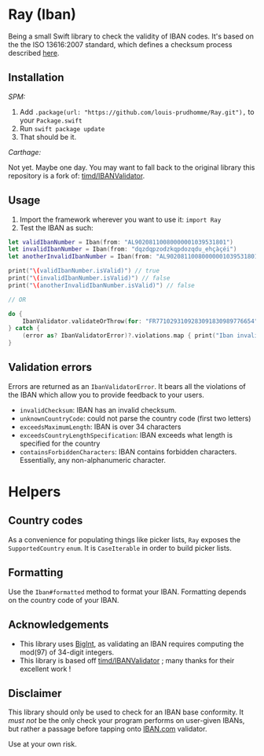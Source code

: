 # Ray (Iban)

Being a small Swift library to check the validity of IBAN codes. It's based on the the ISO 13616:2007 standard, which defines a checksum process described [here](https://en.wikipedia.org/wiki/International_Bank_Account_Number#Validating_the_IBAN).

## Installation

*SPM:*

1. Add `.package(url: "https://github.com/louis-prudhomme/Ray.git"),` to your `Package.swift`
2. Run `swift package update`
3. That should be it.

*Carthage:*

Not yet. Maybe one day. You may want to fall back to the original library this repository is a fork of: [timd/IBANValidator](https://github.com/timd/IBANValidator).

## Usage

1. Import the framework wherever you want to use it: `import Ray`
2. Test the IBAN as such:

```swift
let validIbanNumber = Iban(from: "AL90208110080000001039531801")
let invalidIbanNumber = Iban(from: "dqzdqpzodzkqpdozqdu_ehçàçéi")
let anotherInvalidIbanNumber = Iban(from: "AL90208110080000001039531801921902118972918273")

print("\(validIbanNumber.isValid)") // true
print("\(invalidIbanNumber.isValid)") // false
print("\(anotherInvalidIbanNumber.isValid)") // false

// OR

do {
    IbanValidator.validateOrThrow(for: "FR7710293109283091830989776654")
} catch {
    (error as? IbanValidatorError)?.violations.map { print("Iban invalid because \($0)")}
}
```

## Validation errors

Errors are returned as an `IbanValidatorError`. It bears all the violations of the IBAN which allow you to provide feedback to your users.

- `invalidChecksum`: IBAN has an invalid checksum.
- `unknownCountryCode`: could not parse the country code (first two letters)
- `exceedsMaximumLength`: IBAN is over 34 characters
- `exceedsCountryLengthSpecification`: IBAN exceeds what length is specified for the country
- `containsForbiddenCharacters`: IBAN contains forbidden characters. Essentially, any non-alphanumeric character.

# Helpers

## Country codes

As a convenience for populating things like picker lists, `Ray` exposes the `SupportedCountry` `enum`. It is `CaseIterable` in order to build picker lists.

## Formatting

Use the `Iban#formatted` method to format your IBAN. Formatting depends on the country code of your IBAN.

## Acknowledgements

- This library uses [BigInt](https://github.com/attaswift/BigInt), as validating an IBAN requires computing the mod(97) of 34-digit integers.
- This library is based off [timd/IBANValidator](https://github.com/timd/IBANValidator) ; many thanks for their excellent work !

## Disclaimer

This library should only be used to check for an IBAN base conformity. It *must not* be the only check your program performs on user-given IBANs, but rather a passage before tapping onto [IBAN.com](https://www.iban.com/iban-suite) validator. 

Use at your own risk.
